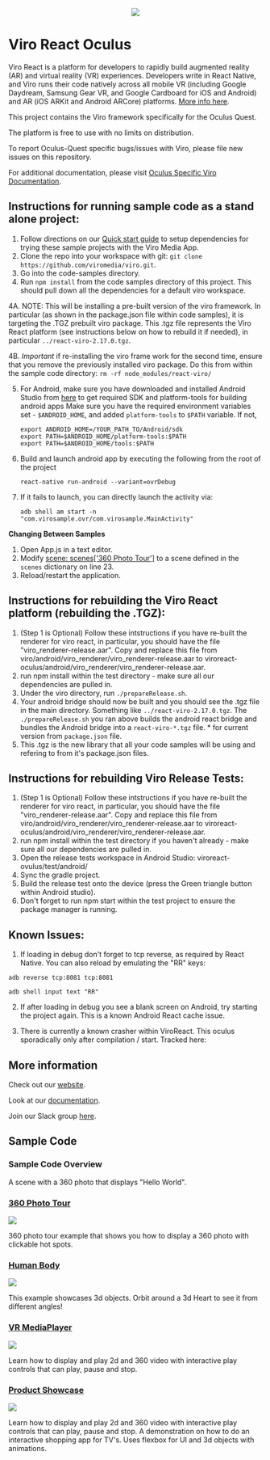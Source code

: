 <p align="center">
<img src="https://github.com/dthian/viroreact-oculus/blob/master/Logo.png">
</p>

# Viro React Oculus
Viro React is a platform for developers to rapidly build augmented reality (AR) and virtual reality (VR) experiences. Developers write in React Native, and Viro runs their code natively across all mobile VR (including Google Daydream, Samsung Gear VR, and Google Cardboard for iOS and Android) and AR (iOS ARKit and Android ARCore) platforms. [More info here](http://docs.viromedia.com/).

This project contains the Viro framework specifically for the Oculus Quest.

The platform is free to use with no limits on distribution.

To report Oculus-Quest specific bugs/issues with Viro, please file new issues on this repository.

For additional documentation, please visit [Oculus Specific Viro Documentation](https://docs.viromedia.com/docs/oculus-quest-support).

## Instructions for running sample code as a stand alone project:
1. Follow directions on our [Quick start guide](https://docs.viromedia.com/docs/quick-start) to setup dependencies for trying these sample projects with the Viro Media App.
2. Clone the repo into your workspace with git: `git clone https://github.com/viromedia/viro.git`.
3. Go into the code-samples directory.
4. Run `npm install` from the code samples directory of this project. This should pull down all the dependencies for a default viro workspace.

4A. NOTE: This will be installing a pre-built version of the viro framework. In particular (as shown in the package.json file within code samples), it is targeting the .TGZ prebuilt viro package. This .tgz file represents the Viro React platform (see instructions below on how to rebuild it if needed), in particular   `../react-viro-2.17.0.tgz`.

4B. *Important* if re-installing the viro frame work for the second time, ensure that you remove the previously installed viro package. Do this from within the sample code directory: `rm -rf node_modules/react-viro/`

5. For Android, make sure you have downloaded and installed Android Studio from [here](https://developer.android.com/studio/install) to get required SDK and platform-tools for building android apps
    Make sure you have the required environment variables set - `$ANDROID_HOME`, and added `platform-tools` to `$PATH` variable. If not,
    ```
    export ANDROID_HOME=/YOUR_PATH_TO/Android/sdk
    export PATH=$ANDROID_HOME/platform-tools:$PATH
    export PATH=$ANDROID_HOME/tools:$PATH
    ```
6. Build and launch android app by executing the following from the root of the project
    ```
    react-native run-android --variant=ovrDebug
    ```
7. If it fails to launch, you can directly launch the activity via:
    ```
    adb shell am start -n "com.virosample.ovr/com.virosample.MainActivity"
    ``` 
**Changing Between Samples**
1. Open App.js in a text editor.
3. Modify [scene: scenes['360 Photo Tour']](https://github.com/dthian/viroreact-oculus/blob/master/code-samples/App.js#L37) to a scene defined in the `scenes` dictionary on line 23.
3. Reload/restart the application.

## Instructions for rebuilding the Viro React platform (rebuilding the .TGZ):
1. (Step 1 is Optional) Follow these intstructions if you have re-built the renderer for viro react, in particular, you should have the file "viro_renderer-release.aar". Copy and replace this file from viro/android/viro_renderer/viro_renderer-release.aar to viroreact-oculus/android/viro_renderer/viro_renderer-release.aar.
2. run npm install within the test directory - make sure all our dependencies are pulled in.
2. Under the viro directory, run `./prepareRelease.sh`.
3. Your android bridge should now be built and you should see the .tgz file in the main directory. Something like `../react-viro-2.17.0.tgz`. The `./prepareRelease.sh` you ran above builds the android react bridge and bundles the Android bridge into a `react-viro-*.tgz` file. * for current version from `package.json` file.
4. This .tgz is the new library that all your code samples will be using and refering to from it's package.json files.

## Instructions for rebuilding Viro Release Tests:
1. (Step 1 is Optional) Follow these intstructions if you have re-built the renderer for viro react, in particular, you should have the file "viro_renderer-release.aar". Copy and replace this file from viro/android/viro_renderer/viro_renderer-release.aar to viroreact-oculus/android/viro_renderer/viro_renderer-release.aar.
2. run npm install within the test directory if you haven't already - make sure all our dependencies are pulled in.
3. Open the release tests workspace in Android Studio: viroreact-ovulus/test/android/
4. Sync the gradle project.
5. Build the release test onto the device (press the Green triangle button within Android studio).
6. Don't forget to run npm start within the test project to ensure the package manager is running.

## Known Issues:
1) If loading in debug don't forget to tcp reverse, as required by React Native. You can also reload by emulating the "RR" keys:

`adb reverse tcp:8081 tcp:8081`

`adb shell input text "RR"`

2) If after loading in debug you see a blank screen on Android, try starting the project again. This is a known Android React cache issue.

3) There is currently a known crasher within ViroReact. This oculus sporadically only after compilation / start. Tracked here:

## More information

Check out our [website](http://www.viromedia.com/).

Look at our [documentation](http://docs.viromedia.com/).

Join our Slack group [here](https://join.slack.com/t/virodevelopers/shared_invite/enQtMzI3MzgwNDM2NDM5LTdhMjg5OTJkZGEwYmI0Yzg0N2JkMzJhODVmNmY4YmUyOGY4YjMyZmFmMGFhMTMyMzZiYzU0MGUxMGIzZDFiNjY).

## Sample Code
### Sample Code Overview

A scene with a 360 photo that displays "Hello World".

### [360 Photo Tour](https://github.com/viromedia/viro/tree/master/code-samples/js/360PhotoTour)

<a href="https://github.com/viromedia/viro/tree/master/code-samples/js/HelloWorld">
<img src="https://raw.githubusercontent.com/viromedia/viro/master/code-samples/js/360PhotoTour/360_photo_tour.gif">
</a>

360 photo tour example that shows you how to display a 360 photo with clickable hot spots.

### [Human Body](https://github.com/viromedia/viro/tree/master/code-samples/js/HumanBody)

<a href="https://github.com/viromedia/viro/tree/master/code-samples/js/HumanBody">
<img src="https://raw.githubusercontent.com/viromedia/viro/master/code-samples/js/HumanBody/heart_demo.gif">
</a>

This example showcases 3d objects. Orbit around a 3d Heart to see it from different angles!

### [VR MediaPlayer](https://github.com/viromedia/viro/tree/master/code-samples/js/ViroMediaPlayer)

<a href="https://github.com/viromedia/viro/tree/master/code-samples/js/ViroMediaPlayer">
<img src="https://raw.githubusercontent.com/viromedia/viro/master/code-samples/js/ViroMediaPlayer/movie_theater.gif">
</a>

Learn how to display and play 2d and 360 video with interactive play controls that can play, pause and stop.

### [Product Showcase](https://github.com/viromedia/viro/tree/master/code-samples/js/ProductShowcase)

<a href="https://github.com/viromedia/viro/tree/master/code-samples/js/ProductShowcase">
<img src="https://raw.githubusercontent.com/viromedia/viro/master/code-samples/js/ProductShowcase/product_showcase.gif">
</a>

Learn how to display and play 2d and 360 video with interactive play controls that can play, pause and stop.
A demonstration on how to do an interactive shopping app for TV's. Uses flexbox for UI and 3d objects with animations.

